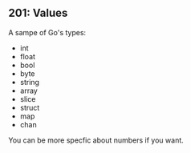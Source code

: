 ## 201: Values

A sampe of Go's types:

- int
- float
- bool
- byte
- string
- array
- slice
- struct
- map
- chan

You can be more specfic about numbers if you want.
